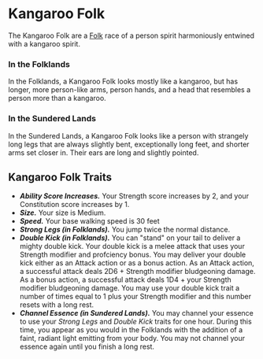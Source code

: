 # Kangaroo Folk
The Kangaroo Folk are a [Folk](/rules/races/README.md#folk) race of a person spirit harmoniously entwined with a kangaroo spirit.

### In the Folklands
In the Folklands, a Kangaroo Folk looks mostly like a kangaroo, but has longer, more person-like arms, person hands, and a head that resembles a person more than a kangaroo.

### In the Sundered Lands
In the Sundered Lands, a Kangaroo Folk looks like a person with strangely long legs that are always slightly bent, exceptionally long feet, and shorter arms set closer in. Their ears are long and slightly pointed.

## Kangaroo Folk Traits
- _**Ability Score Increases.**_ Your Strength score increases by 2, and your Constitution score increases by 1.
- _**Size.**_ Your size is Medium.
- _**Speed.**_ Your base walking speed is 30 feet
- _**Strong Legs (in Folklands).**_ You jump twice the normal distance.
- _**Double Kick (in Folklands).**_  You can "stand" on your tail to deliver a mighty double kick. Your double kick is a melee attack that uses your Strength modifier and profciency bonus. You may deliver your double kick either as an Attack action or as a bonus action. As an Attack action, a successful attack deals 2D6 + Strength modifier bludgeoning damage. As a bonus action, a successful attack deals 1D4 + your Strength  modifier bludgeoning damage. You may use your double kick trait a number of times equal to 1 plus your Strength modifier and this number resets with a long rest.
- _**Channel Essence (in Sundered Lands).**_ You may channel your essence to use your _Strong Legs_ and _Double Kick_ traits for one hour. During this time, you appear as you would in the Folklands with the addition of a faint, radiant light emitting from your body. You may not channel your essence again until you finish a long rest.
